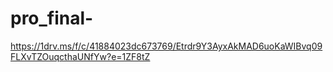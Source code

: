 # pro_final-
https://1drv.ms/f/c/41884023dc673769/Etrdr9Y3AyxAkMAD6uoKaWIBvq09FLXvTZOuqcthaUNfYw?e=1ZF8tZ                                                                          
